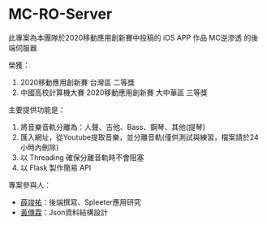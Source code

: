 # MC-RO-Server
此專案為本團隊於2020移動應用創新賽中投稿的 iOS APP 作品 MC逆滲透 的後端伺服器  

榮獲：
1. 2020移動應用創新賽 台灣區 二等獎
2. 中國高校計算機大賽 2020移動應用創新賽 大中華區 三等獎

主要提供功能是：
1. 將音樂音軌分離為：人聲、吉他、Bass、鋼琴、其他(提琴)
2. 匯入網址，從Youtube提取音樂，並分離音軌(僅供測試與練習，檔案請於24小時內刪除)
3. 以 Threading 確保分離音軌時不會阻塞
4. 以 Flask 製作簡易 API  

專案參與人：
- [薛竣祐](https://github.com/HaXAlvin)：後端撰寫、Spleeter應用研究
- [黃傳霖](https://github.com/PASSahchuan)：Json資料結構設計
